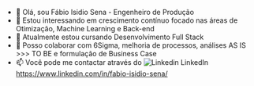 - 👋 Olá, sou Fábio Isidio Sena - Engenheiro de Produção
- 👀 Estou interessando em crescimento contínuo focado nas áreas de Otimização, Machine Learning e Back-end 
- 🌱 Atualmente estou cursando Desenvolvimento Full Stack 
- 💞️ Posso colaborar com 6Sigma, melhoria de processos, análises AS IS >>> TO BE e formulação de Business Case
- 📫 Você pode me contactar através do ![Linkedin](https://i.stack.imgur.com/gVE0j.png) LinkedIn https://www.linkedin.com/in/fabio-isidio-sena/

<!---
fabioisena/fabioisena is a ✨ special ✨ repository because its `README.md` (this file) appears on your GitHub profile.
You can click the Preview link to take a look at your changes.
--->
